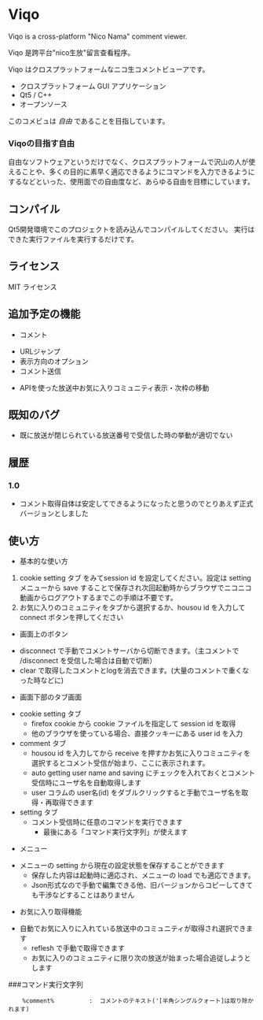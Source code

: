Viqo
====
 Viqo is a cross-platform "Nico Nama" comment viewer.

 Viqo 是跨平台"nico生放"留言查看程序。

 Viqo はクロスプラットフォームなニコ生コメントビューアです。

 * クロスプラットフォーム GUI アプリケーション
 * Qt5 / C++
 * オープンソース

 このコメビュは *自由* であることを目指しています。

### Viqoの目指す自由
 自由なソフトウェアというだけでなく、クロスプラットフォームで沢山の人が使えることや、多くの目的に素早く適応できるようにコマンドを入力できるようにするなどといった、使用面での自由度など、あらゆる自由を目標にしています。

コンパイル
----------
 Qt5開発環境でこのプロジェクトを読み込んでコンパイルしてください。
 実行はできた実行ファイルを実行するだけです。

ライセンス
----------
 MIT ライセンス


追加予定の機能
--------------
 * コメント
  + URLジャンプ
  + 表示方向のオプション
  + コメント送信
 * APIを使った放送中お気に入りコミュニティ表示・次枠の移動

既知のバグ
----------
 * 既に放送が閉じられている放送番号で受信した時の挙動が適切でない

履歴
----

### 1.0
 * コメント取得自体は安定してできるようになったと思うのでとりあえず正式バージョンとしました


使い方
------
* 基本的な使い方
 1. cookie setting タブ をみてsession id を設定してください。設定は setting メニューから save することで保存され次回起動時からブラウザでニコニコ動画からログアウトするまでこの手順は不要です。
 2. お気に入りのコミュニティをタブから選択するか、housou id を入力して connect ボタンを押してください

* 画面上のボタン
 + disconnect で手動でコメントサーバから切断できます。（主コメントで /disconnect を受信した場合は自動で切断）
 + clear で取得したコメントとlogを消去できます。(大量のコメントで重くなった時などに)
* 画面下部のタブ画面
 + cookie setting タブ
	 - firefox cookie から cookie ファイルを指定して session id を取得
	 - 他のブラウザを使っている場合、直接クッキーにある user id を入力
 + comment タブ
	 - housou id を入力してから receive を押すかお気に入りコミュニティを選択するとコメント受信が始まり、ここに表示されます。
	 - auto getting user name and saving にチェックを入れておくとコメント受信時にユーザ名を自動取得します
	 - user コラムの user名(id) をダブルクリックすると手動でユーザ名を取得・再取得できます
 + setting タブ
	 - コメント受信時に任意のコマンドを実行できます
		 * 最後にある「コマンド実行文字列」が使えます
* メニュー
 + メニューの setting から現在の設定状態を保存することができます
	 - 保存した内容は起動時に適応され、メニューの load でも適応できます。
	 - Json形式なので手動で編集できる他、旧バージョンからコピーしてきても干渉などすることはありません
* お気に入り取得機能
 + 自動でお気に入りに入れている放送中のコミュニティが取得され選択できます
	 - reflesh で手動で取得できます
	 - お気に入りのコミュニティに限り次の放送が始まった場合追従しようとします

###コマンド実行文字列
```
	%comment%          :  コメントのテキスト('[半角シングルクォート]は取り除かれます)
```
